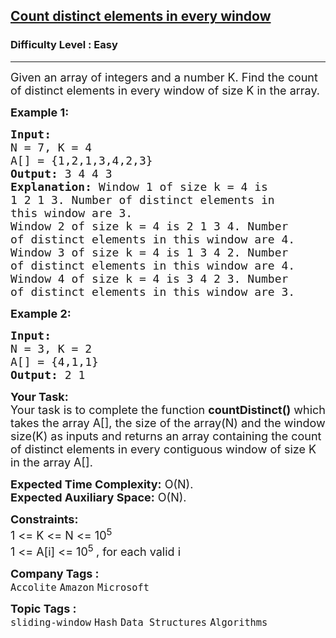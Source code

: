 <h2><a href="https://www.geeksforgeeks.org/problems/count-distinct-elements-in-every-window/1?page=1&difficulty=Easy&status=unsolved&sortBy=submissions">Count distinct elements in every window</a></h2><h3>Difficulty Level : Easy</h3><hr><div class="problems_problem_content__Xm_eO"><p><span style="font-size:18px">Given an array of integers and a number K. Find the count of distinct elements in every window of size K in the array.</span></p>

<p><strong><span style="font-size:18px">Example 1:</span></strong></p>

<pre><strong><span style="font-size:18px">Input:
</span></strong><span style="font-size:18px">N = 7, K = 4
A[] = {1,2,1,3,4,2,3}
<strong>Output: </strong>3 4 4 3<strong>
Explanation: </strong>Window 1 of size k = 4 is
1 2 1 3. Number of distinct elements in
this window are 3.&nbsp;
Window 2&nbsp;of size k = 4 is&nbsp;2 1 3 4.&nbsp;</span><span style="font-size:18px">Number
of distinct elements in this window are 4.</span>
<span style="font-size:18px">Window 3&nbsp;of size k = 4 is&nbsp;1 3 4 2.&nbsp;</span><span style="font-size:18px">Number
of distinct elements in this window are 4.</span>
<span style="font-size:18px">Window 4&nbsp;of size k = 4 is&nbsp;</span><span style="font-size:18px">3 4 2 3.&nbsp;Number
of distinct elements in this window are 3.</span>
</pre>

<p><strong><span style="font-size:18px">Example 2:</span></strong></p>

<pre><strong><span style="font-size:18px">Input:
</span></strong><span style="font-size:18px">N = 3, K = 2
A[] = {4,1,1}
<strong>Output: </strong>2 1</span></pre>

<p><span style="font-size:18px"><strong>Your Task:</strong><br>
Your task is to complete the function&nbsp;<strong>countDistinct()</strong>&nbsp;which takes the array A[], the size of the array(N) and the window size(K) as inputs and returns an array containing the count of distinct elements in every contiguous window of size K in the array A[].</span></p>

<p><span style="font-size:18px"><strong>Expected Time Complexity:</strong>&nbsp;O(N).<br>
<strong>Expected Auxiliary Space:</strong>&nbsp;O(N).</span></p>

<p><span style="font-size:18px"><strong>Constraints:</strong></span><br>
<span style="font-size:18px">1 &lt;= K&nbsp;&lt;= N&nbsp;&lt;= 10<sup>5</sup></span><br>
<span style="font-size:18px">1 &lt;= A[i] &lt;= 10<sup>5&nbsp;</sup>, for each valid i</span></p>
</div><p><span style=font-size:18px><strong>Company Tags : </strong><br><code>Accolite</code>&nbsp;<code>Amazon</code>&nbsp;<code>Microsoft</code>&nbsp;<br><p><span style=font-size:18px><strong>Topic Tags : </strong><br><code>sliding-window</code>&nbsp;<code>Hash</code>&nbsp;<code>Data Structures</code>&nbsp;<code>Algorithms</code>&nbsp;